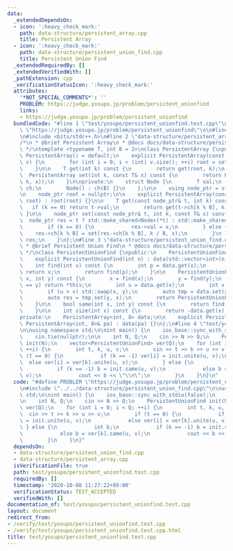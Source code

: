 ```yaml
---
data:
  _extendedDependsOn:
  - icon: ':heavy_check_mark:'
    path: data-structure/persistent_array.cpp
    title: Persistent Array
  - icon: ':heavy_check_mark:'
    path: data-structure/persistent_union_find.cpp
    title: Persistent Union Find
  _extendedRequiredBy: []
  _extendedVerifiedWith: []
  _pathExtension: cpp
  _verificationStatusIcon: ':heavy_check_mark:'
  attributes:
    '*NOT_SPECIAL_COMMENTS*': ''
    PROBLEM: https://judge.yosupo.jp/problem/persistent_unionfind
    links:
    - https://judge.yosupo.jp/problem/persistent_unionfind
  bundledCode: "#line 1 \"test/yosupo/persistent_unionfind.test.cpp\"\n#define PROBLEM\
    \ \"https://judge.yosupo.jp/problem/persistent_unionfind\"\n\n#line 1 \"data-structure/persistent_union_find.cpp\"\
    \n#include <bits/stdc++.h>\n#line 2 \"data-structure/persistent_array.cpp\"\n\n\
    /*\n * @brief Persistent Array\n * @docs docs/data-structure/persistent_array.md\n\
    \ */\ntemplate <typename T, int B = 2>\nclass PersistentArray {\npublic:\n   \
    \ PersistentArray() = default;\n    explicit PersistentArray(const std::vector<T>&\
    \ v) {\n        for (int i = 0; i < (int) v.size(); ++i) root = set(root, i, v[i]);\n\
    \    }\n\n    T get(int k) const {\n        return get(root, k);\n    }\n\n  \
    \  PersistentArray set(int k, const T& x) const {\n        return PersistentArray(set(root,\
    \ k, x));\n    }\n\nprivate:\n    struct Node {\n        T val;\n        std::vector<std::shared_ptr<Node>>\
    \ ch;\n        Node() : ch(B) {}\n    };\n\n    using node_ptr = std::shared_ptr<Node>;\n\
    \n    node_ptr root = nullptr;\n\n    explicit PersistentArray(const node_ptr&\
    \ root) : root(root) {}\n\n    T get(const node_ptr& t, int k) const {\n     \
    \   if (k == 0) return t->val;\n        return get(t->ch[k % B], k / B);\n   \
    \ }\n\n    node_ptr set(const node_ptr& t, int k, const T& x) const {\n      \
    \  node_ptr res = t ? std::make_shared<Node>(*t) : std::make_shared<Node>();\n\
    \        if (k == 0) {\n            res->val = x;\n        } else {\n        \
    \    res->ch[k % B] = set(res->ch[k % B], k / B, x);\n        }\n        return\
    \ res;\n    }\n};\n#line 3 \"data-structure/persistent_union_find.cpp\"\n\n/*\n\
    \ * @brief Persistent Union Find\n * @docs docs/data-structure/persistent_union_find.md\n\
    \ */\nclass PersistentUnionFind {\npublic:\n    PersistentUnionFind() = default;\n\
    \    explicit PersistentUnionFind(int n) : data(std::vector<int>(n, -1)) {}\n\n\
    \    int find(int x) const {\n        int p = data.get(x);\n        if (p < 0)\
    \ return x;\n        return find(p);\n    }\n\n    PersistentUnionFind unite(int\
    \ x, int y) const {\n        x = find(x);\n        y = find(y);\n        if (x\
    \ == y) return *this;\n        int u = data.get(x);\n        int v = data.get(y);\n\
    \        if (u > v) std::swap(x, y);\n        auto tmp = data.set(x, u + v);\n\
    \        auto res = tmp.set(y, x);\n        return PersistentUnionFind(res);\n\
    \    }\n\n    bool same(int x, int y) const {\n        return find(x) == find(y);\n\
    \    }\n\n    int size(int x) const {\n        return -data.get(x);\n    }\n\n\
    private:\n    PersistentArray<int, 8> data;\n\n    explicit PersistentUnionFind(const\
    \ PersistentArray<int, 8>& pa) : data(pa) {}\n};\n#line 4 \"test/yosupo/persistent_unionfind.test.cpp\"\
    \n\nusing namespace std;\n\nint main() {\n    ios_base::sync_with_stdio(false);\n\
    \    cin.tie(nullptr);\n\n    int N, Q;\n    cin >> N >> Q;\n    PersistentUnionFind\
    \ init(N);\n    vector<PersistentUnionFind> ver(Q);\n    for (int i = 0; i < Q;\
    \ ++i) {\n        int t, k, u, v;\n        cin >> t >> k >> u >> v;\n        if\
    \ (t == 0) {\n            if (k == -1) ver[i] = init.unite(u, v);\n          \
    \  else ver[i] = ver[k].unite(u, v);\n        } else {\n            int b;\n \
    \           if (k == -1) b = init.same(u, v);\n            else b = ver[k].same(u,\
    \ v);\n            cout << b << \"\\n\";\n        }\n    }\n}\n"
  code: "#define PROBLEM \"https://judge.yosupo.jp/problem/persistent_unionfind\"\n\
    \n#include \"../../data-structure/persistent_union_find.cpp\"\n\nusing namespace\
    \ std;\n\nint main() {\n    ios_base::sync_with_stdio(false);\n    cin.tie(nullptr);\n\
    \n    int N, Q;\n    cin >> N >> Q;\n    PersistentUnionFind init(N);\n    vector<PersistentUnionFind>\
    \ ver(Q);\n    for (int i = 0; i < Q; ++i) {\n        int t, k, u, v;\n      \
    \  cin >> t >> k >> u >> v;\n        if (t == 0) {\n            if (k == -1) ver[i]\
    \ = init.unite(u, v);\n            else ver[i] = ver[k].unite(u, v);\n       \
    \ } else {\n            int b;\n            if (k == -1) b = init.same(u, v);\n\
    \            else b = ver[k].same(u, v);\n            cout << b << \"\\n\";\n\
    \        }\n    }\n}"
  dependsOn:
  - data-structure/persistent_union_find.cpp
  - data-structure/persistent_array.cpp
  isVerificationFile: true
  path: test/yosupo/persistent_unionfind.test.cpp
  requiredBy: []
  timestamp: '2020-10-08 11:27:22+09:00'
  verificationStatus: TEST_ACCEPTED
  verifiedWith: []
documentation_of: test/yosupo/persistent_unionfind.test.cpp
layout: document
redirect_from:
- /verify/test/yosupo/persistent_unionfind.test.cpp
- /verify/test/yosupo/persistent_unionfind.test.cpp.html
title: test/yosupo/persistent_unionfind.test.cpp
---
```

